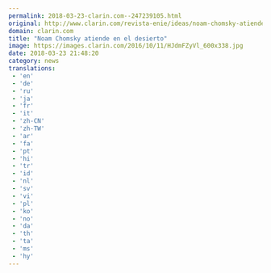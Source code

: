 ```yaml
---
permalink: 2018-03-23-clarin.com--247239105.html
original: http://www.clarin.com/revista-enie/ideas/noam-chomsky-atiende-desierto_0_ByipCkmqM.html
domain: clarin.com
title: "Noam Chomsky atiende en el desierto"
image: https://images.clarin.com/2016/10/11/HJdmFZyVl_600x338.jpg
date: 2018-03-23 21:48:20
category: news
translations: 
 - 'en'
 - 'de'
 - 'ru'
 - 'ja'
 - 'fr'
 - 'it'
 - 'zh-CN'
 - 'zh-TW'
 - 'ar'
 - 'fa'
 - 'pt'
 - 'hi'
 - 'tr'
 - 'id'
 - 'nl'
 - 'sv'
 - 'vi'
 - 'pl'
 - 'ko'
 - 'no'
 - 'da'
 - 'th'
 - 'ta'
 - 'ms'
 - 'hy'
---
```


